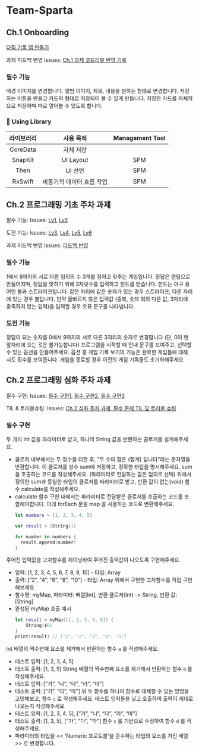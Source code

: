# Team-Sparta

## Ch.1 Onboarding
[다짐 기록 앱 만들기](https://github.com/cjs1399/Team-Sparta/tree/main/Sparta)

과제 피드백 반영 Issues: [Ch.1 과제 코드리뷰 반영 기록](https://github.com/cjs1399/Team-Sparta/issues/15) 


### 필수 기능
배경 이미지를 변경합니다.
앨범 이미지, 제목, 내용을 원하는 형태로 변경합니다.
저장하는 버튼을 만들고 카드의 형태로 저장되어 볼 수 있게 만듭니다.
저장한 카드를 자체적으로 저장하며 따로 열어볼 수 있도록 합니다.
<br>

### 📖 Using Library

라이브러리 | 사용 목적 | Management Tool
:---------:|:----------:|:---------:
CoreData | 자체 저장 |
SnapKit | UI Layout | SPM
Then | UI 선언 | SPM
RxSwift | 비동기적 데이터 흐름 작업 | SPM


## Ch.2 프로그래밍 기초 주차 과제

필수 기능: Issues: [Lv1](https://github.com/cjs1399/Team-Sparta/issues/1), [Lv2](https://github.com/cjs1399/Team-Sparta/issues/2)

도전 기능: Issues: [Lv3](https://github.com/cjs1399/Team-Sparta/issues/3), [Lv4](https://github.com/cjs1399/Team-Sparta/issues/4), [Lv5](https://github.com/cjs1399/Team-Sparta/issues/5), [Lv6](https://github.com/cjs1399/Team-Sparta/issues/6)

과제 피드백 반영 Issues: [피드백 반영](https://github.com/cjs1399/Team-Sparta/issues/14)

### 필수 기능
1에서 9까지의 서로 다른 임의의 수 3개를 정하고 맞추는 게임입니다.
정답은 랜덤으로 만들어지며, 정답을 맞히기 위해 3자릿수를 입력하고 힌트를 받습니다.
힌트는 야구 용어인 볼과 스트라이크입니다.
같은 자리에 같은 숫자가 있는 경우 스트라이크, 다른 자리에 있는 경우 볼입니다.
만약 올바르지 않은 입력값 (중복, 숫자 외의 다른 값, 3자리에 충족하지 않는 입력)을 입력할 경우 오류 문구를 나타냅니다.


### 도전 기능
정답이 되는 숫자를 0에서 9까지의 서로 다른 3자리의 숫자로 변경합니다 (단, 0이 맨 앞자리에 오는 것은 불가능합니다)
프로그램을 시작할 때 안내 문구를 보여주고, 선택할 수 있는 옵션을 만들어주세요.
옵션 중 게임 기록 보기의 기능은 완료한 게임들에 대해 시도 횟수를 보여줍니다.
게임을 종료할 경우 이전의 게임 기록들도 초기화해주세요


## Ch.2 프로그래밍 심화 주차 과제

필수 구현: Issues: [필수 구현1](https://github.com/cjs1399/Team-Sparta/issues/7), [필수 구현2](https://github.com/cjs1399/Team-Sparta/issues/8), [필수 구현3](https://github.com/cjs1399/Team-Sparta/issues/9)

TIL & 트러블슈팅: Issues: [Ch.2 심화 주차 과제, 필수 문제 TIL 및 트러블 슈팅](https://github.com/cjs1399/Team-Sparta/issues/10) 

### 필수 구현
두 개의 Int 값을 파라미터로 받고, 하나의 String 값을 반환하는 클로저를 설계해주세요.
 - 클로저 내부에서는 두 정수를 더한 후, "두 수의 합은 {합계} 입니다"라는 문자열을 반환합니다.
이 클로저를 상수 sum에 저장하고, 정확한 타입을 명시해주세요.
sum을 호출하는 코드를 작성해주세요. (파라미터로 전달하는 값은 임의로 선택)
위에서 정의한 sum과 동일한 타입의 클로저를 파라미터로 받고, 반환 값이 없는(void) 함수 calculate를 작성해주세요.
 -  calculate 함수 구현 내에서는 파라미터로 전달받은 클로저를 호출하는 코드를 포함해야합니다.
아래 forEach 문을 map 을 사용하는 코드로 변환해주세요.
    ```swift
    let numbers = [1, 2, 3, 4, 5]
    
    var result = [String]()
    
    for number in numbers {
      result.append(number)
    }
    ```
주어진 입력값을 고차함수를 체이닝하여 주어진 출력값이 나오도록 구현해주세요.
- 입력: [1, 2, 3, 4, 5, 6, 7, 8, 9, 10] - 타입: Array<Int>
- 출력: [”2”, “4”, “6”, “8”, “10”] - 타입: Array<String>
위에서 구현한 고차함수를 직접 구현해보세요
- 함수명: myMap, 파라미터: 배열[Int], 변환 클로저(Int) -> String, 반환 값: [String]
- 완성된 myMap 호출 예시
    ```swift
    let result = myMap([1, 2, 3, 4, 5]) {
      	String($0)
    }
    print(result) // ["1", "2", "3", "4", "5"]
    ```
  
Int 배열의 짝수번째 요소를 제거해서 반환하는 함수 `a` 를 작성해주세요.
- 테스트 입력: [1, 2, 3, 4, 5]
- 테스트 출력: [1, 3, 5]
String 배열의 짝수번째 요소를 제거해서 반환하는 함수 `b` 를 작성해주세요.
- 테스트 입력: [”가”, “나”, “다”, “라”, “마”]
- 테스트 출력: [”가”, “다”, ”마”]
위 두 함수를 하나의 함수로 대체할 수 있는 방법을 고민해보고, 함수 `c` 로 작성해주세요.
테스트 입력들을 넣고 호출하여 출력이 제대로 나오는지 작성해주세요.
- 테스트 입력: [1, 2, 3, 4, 5], [”가”, “나”, “다”, “라”, “마”]
- 테스트 출력: [1, 3, 5], [”가”, “다”, ”마”]
함수 `c` 를 기반으로 수정하여 함수 `d` 를 작성해주세요.
- 파라미터의 타입을 << 'Numeric 프로토콜'을 준수하는 타입의 요소를 가진 배열 >> 로 변경합니다.

